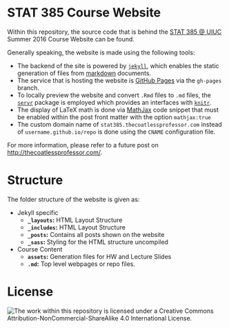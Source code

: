# STAT 385 Course Website

Within this repository, the source code that is behind the [STAT 385 @ UIUC](http://stat385.thecoatlessprofessor.com) Summer 2016 Course Website can be found.

Generally speaking, the website is made using the following tools:

- The backend of the site is powered by [`jekyll`](https://jekyllrb.com/), which enables the static generation of files from [markdown](https://daringfireball.net/projects/markdown/) documents.
- The service that is hosting the website is [GitHub Pages](https://pages.github.com/) via the `gh-pages` branch. 
- To locally preview the website and convert `.Rmd` files to `.md` files, the [`servr`](https://cran.r-project.org/web/packages/servr/index.html) package is employed which provides an interfaces with [`knitr`](https://cran.r-project.org/web/packages/knitr/index.html).
- The display of LaTeX math is done via [MathJax](https://www.mathjax.org/) code snippet that must be enabled within the post front matter with the option `mathjax:true`
- The custom domain name of `stat385.thecoatlessprofessor.com` instead of `username.github.io/repo` is done using the `CNAME` configuration file.

For more information, please refer to a future post on <http://thecoatlessprofessor.com/>.

# Structure

The folder structure of the website is given as:

- Jekyll specific
    - **`_layouts`:** HTML Layout Structure
    - **`_includes`:** HTML Layout Structure
    - **`_posts`:** Contains all posts shown on the website
    - **`_sass`:** Styling for the HTML structure uncompiled
- Course Content
    - **`assets`:** Generation files for HW and Lecture Slides
    - **`.md`:** Top level webpages or repo files.

# License

![The work within this repository is licensed under a [Creative Commons Attribution-NonCommercial-ShareAlike 4.0 International License](http://creativecommons.org/licenses/by-nc-sa/4.0/).](/assets/images/cc.png)